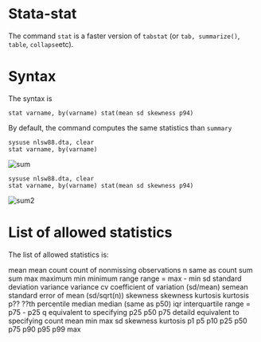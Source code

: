 # Stata-stat

The command `stat` is a faster version of `tabstat` (or `tab, summarize()`, `table`, `collapse`etc).

# Syntax 
The syntax is

```
stat varname, by(varname) stat(mean sd skewness p94)
```

By default, the command computes the same statistics than `summary`

```
sysuse nlsw88.dta, clear
stat varname, by(varname) 
```
![sum](img/sum)

```
sysuse nlsw88.dta, clear
stat varname, by(varname) stat(mean sd skewness p94)
```
![sum2](img/sum2)


# List of allowed statistics

The list of allowed statistics is:

mean            mean
count           count of nonmissing observations
n               same as count
sum             sum
max             maximum
min             minimum
range           range = max - min
sd              standard deviation
variance        variance
cv              coefficient of variation (sd/mean)
semean          standard error of mean (sd/sqrt(n))
skewness        skewness
kurtosis        kurtosis
p??				??th percentile
median          median (same as p50)
iqr             interquartile range = p75 - p25
q               equivalent to specifying p25 p50 p75
detaild			 equivalent to specifying count mean min max sd skewness kurtosis p1 p5 p10 p25 p50 p75 p90 p95 p99 max

